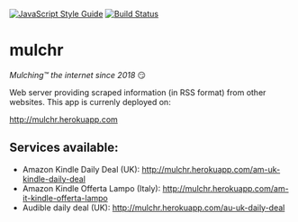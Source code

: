 [![JavaScript Style Guide](https://img.shields.io/badge/code_style-standard-brightgreen.svg)](https://standardjs.com) [![Build Status](https://travis-ci.org/gverni/mulchr.svg?branch=master)](https://travis-ci.org/gverni/mulchr) 


# mulchr
_Mulching™ the internet since 2018_ :smirk:
 
Web server providing scraped information (in RSS format) from other websites. This app is currenly deployed on: 

http://mulchr.herokuapp.com

## Services available: 

- Amazon Kindle Daily Deal (UK):  http://mulchr.herokuapp.com/am-uk-kindle-daily-deal
- Amazon Kindle Offerta Lampo (Italy): http://mulchr.herokuapp.com/am-it-kindle-offerta-lampo 
- Audible daily deal (UK): http://mulchr.herokuapp.com/au-uk-daily-deal

<!-- Not yet published 
## Slack 

You can add the mulchr application to your slack workspace using the button below: 

<a href="https://slack.com/oauth/authorize?scope=commands&client_id=293661224229.380443802117"><img alt="Add to Slack" height="40" width="139" src="https://platform.slack-edge.com/img/add_to_slack.png" srcset="https://platform.slack-edge.com/img/add_to_slack.png 1x, https://platform.slack-edge.com/img/add_to_slack@2x.png 2x" /></a> -->
